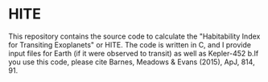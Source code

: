 # HITE
This repository contains the source code to calculate the "Habitability Index for Transiting Exoplanets" or HITE. The code is written in C, and I provide input files for Earth (if it were observed to transit) as well as Kepler-452 b.If you use this code, please cite Barnes, Meadows & Evans (2015), ApJ, 814, 91.
